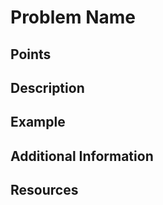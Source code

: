 # Problem Name

## Points <!-- could be set later -->

## Description

## Example

## Additional Information

## Resources

<!-- input data with corresponding expected output in separate directory -->